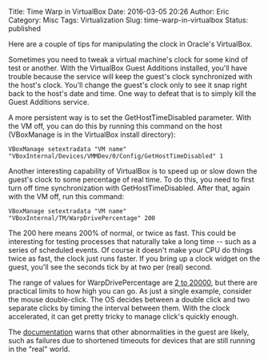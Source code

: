 Title: Time Warp in VirtualBox
Date: 2016-03-05 20:26
Author: Eric
Category: Misc
Tags: Virtualization
Slug: time-warp-in-virtualbox
Status: published

Here are a couple of tips for manipulating the clock in Oracle's
VirtualBox.

<!--more-->

Sometimes you need to tweak a virtual machine's clock for some kind of
test or another. With the VirtualBox Guest Additions installed, you'll
have trouble because the service will keep the guest's clock
synchronized with the host's clock. You'll change the guest's clock only
to see it snap right back to the host's date and time. One way to defeat
that is to simply kill the Guest Additions service.

A more persistent way is to set the GetHostTimeDisabled parameter. With
the VM off, you can do this by running this command on the host
(VBoxManage is in the VirtualBox install directory):

    VBoxManage setextradata "VM name" "VBoxInternal/Devices/VMMDev/0/Config/GetHostTimeDisabled" 1

Another interesting capability of VirtualBox is to speed up or slow down
the guest's clock to some percentage of real time. To do this, you need
to first turn off time synchronization with GetHostTimeDisabled. After
that, again with the VM off, run this command:

    VBoxManage setextradata "VM name" "VBoxInternal/TM/WarpDrivePercentage" 200

The 200 here means 200% of normal, or twice as fast. This could be
interesting for testing processes that naturally take a long time --
such as a series of scheduled events. Of course it doesn't make your CPU
do things twice as fast, the clock just runs faster. If you bring up a
clock widget on the guest, you'll see the seconds tick by at two per
(real) second.

The range of values for WarpDrivePercentage are [2 to
20000](https://www.virtualbox.org/browser/vbox/trunk/src/VBox/VMM/VMMR3/TM.cpp#L554),
but there are practical limits to how high you can go. As just a single
example, consider the mouse double-click. The OS decides between a
double click and two separate clicks by timing the interval between
them. With the clock accelerated, it can get pretty tricky to manage
click's quickly enough.

The
[documentation](https://www.virtualbox.org/manual/ch09.html#warpguest)
warns that other abnormalities in the guest are likely, such as failures
due to shortened timeouts for devices that are still running in the
"real" world.
